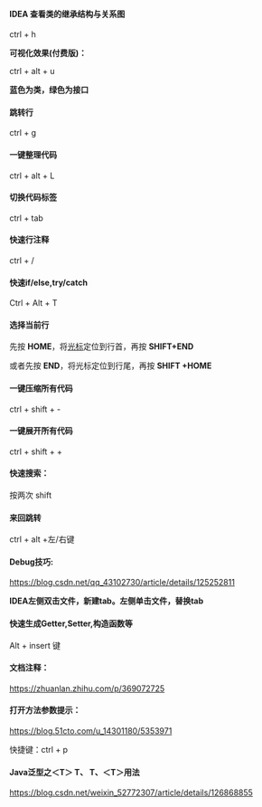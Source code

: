 #### IDEA 查看类的继承结构与关系图

ctrl + h

**可视化效果(付费版)：**

ctrl + alt + u 

**蓝色为类，绿色为接口**



#### 跳转行

ctrl + g

#### 一键整理代码

ctrl + alt + L



#### 切换代码标签

ctrl + tab



#### 快速行注释

ctrl + /



#### 快速if/else,try/catch

Ctrl + Alt + T        



#### **选择当前行**

先按 **HOME**，将[光标](https://so.csdn.net/so/search?q=光标&spm=1001.2101.3001.7020)定位到行首，再按 **SHIFT+END**

或者先按 **END**，将光标定位到行尾，再按 **SHIFT +HOME**



#### 一键压缩所有代码

ctrl + shift + -

#### 一键展开所有代码

ctrl + shift + +



#### 快速搜索：

按两次 shift



#### 来回跳转

ctrl + alt +左/右键



#### Debug技巧:

https://blog.csdn.net/qq_43102730/article/details/125252811



**IDEA左侧双击文件，新建tab。左侧单击文件，替换tab**



#### 快速生成Getter,Setter,构造函数等

Alt + insert 键



#### 文档注释：

https://zhuanlan.zhihu.com/p/369072725



#### 打开方法参数提示：

https://blog.51cto.com/u_14301180/5353971

快捷键：ctrl + p



#### Java泛型之＜T＞ T、 T、＜T＞用法

https://blog.csdn.net/weixin_52772307/article/details/126868855
